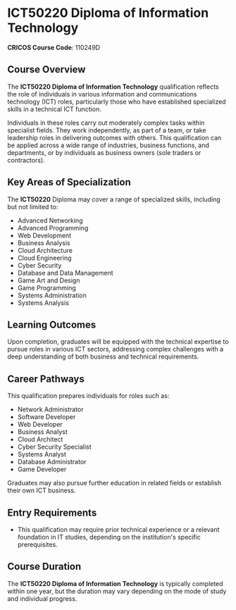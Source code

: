 # ICT50220 Diploma of Information Technology  
**CRICOS Course Code**: 110249D

## Course Overview

The **ICT50220 Diploma of Information Technology** qualification reflects the role of individuals in various information and communications technology (ICT) roles, particularly those who have established specialized skills in a technical ICT function. 

Individuals in these roles carry out moderately complex tasks within specialist fields. They work independently, as part of a team, or take leadership roles in delivering outcomes with others. This qualification can be applied across a wide range of industries, business functions, and departments, or by individuals as business owners (sole traders or contractors).

## Key Areas of Specialization

The **ICT50220** Diploma may cover a range of specialized skills, including but not limited to:

- Advanced Networking
- Advanced Programming
- Web Development
- Business Analysis
- Cloud Architecture
- Cloud Engineering
- Cyber Security
- Database and Data Management
- Game Art and Design
- Game Programming
- Systems Administration
- Systems Analysis

## Learning Outcomes

Upon completion, graduates will be equipped with the technical expertise to pursue roles in various ICT sectors, addressing complex challenges with a deep understanding of both business and technical requirements.

## Career Pathways

This qualification prepares individuals for roles such as:

- Network Administrator
- Software Developer
- Web Developer
- Business Analyst
- Cloud Architect
- Cyber Security Specialist
- Systems Analyst
- Database Administrator
- Game Developer

Graduates may also pursue further education in related fields or establish their own ICT business.

## Entry Requirements

- This qualification may require prior technical experience or a relevant foundation in IT studies, depending on the institution's specific prerequisites.

## Course Duration

The **ICT50220 Diploma of Information Technology** is typically completed within one year, but the duration may vary depending on the mode of study and individual progress.

